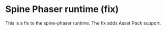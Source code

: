 # Spine Phaser runtime (fix)

This is a fix to the spine-phaser runtime. The fix adds Asset Pack support.